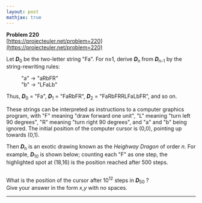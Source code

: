 ```yaml
---
layout: post
mathjax: true
---
```

**Problem 220**  
[https://projecteuler.net/problem=220](https://projecteuler.net/problem=220)

<p>Let <b><i>D</i></b><sub>0</sub> be the two-letter string "Fa".  For n≥1, derive <b><i>D</i></b><sub>n</sub> from <b><i>D</i></b><sub>n-1</sub> by the string-rewriting rules:</p>

<p style="margin-left:40px;">"a" → "aRbFR"<br />
"b" → "LFaLb"</p>

<p>Thus, <b><i>D</i></b><sub>0</sub> = "Fa", <b><i>D</i></b><sub>1</sub> = "FaRbFR", <b><i>D</i></b><sub>2</sub> = "FaRbFRRLFaLbFR", and so on.</p>

<p>These strings can be interpreted as instructions to a computer graphics program, with "F" meaning "draw forward one unit", "L" meaning "turn left 90 degrees", "R" meaning "turn right 90 degrees", and "a" and "b" being ignored.  The initial position of the computer cursor is (0,0), pointing up towards (0,1).</p>

<p>Then <b><i>D</i></b><sub>n</sub> is an exotic drawing known as the <i>Heighway Dragon</i> of order <i>n</i>.  For example, <b><i>D</i></b><sub>10</sub> is shown below; counting each "F" as one step, the highlighted spot at (18,16) is the position reached after 500 steps.</p>

<div class="center">
<img src="project/images/p220.gif" class="dark_img" alt="" /></div>

<p>What is the position of the cursor after 10<sup>12</sup> steps in <b><i>D</i></b><sub>50</sub> ?<br />
Give your answer in the form <i>x</i>,<i>y</i> with no spaces.</p>

---
